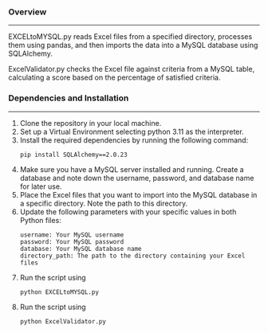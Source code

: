 ### Overview
---------------------------------

EXCELtoMYSQL.py reads Excel files from a specified directory, processes them using pandas, and then imports the data into a MySQL database using SQLAlchemy.

ExcelValidator.py checks the Excel file against criteria from a MySQL table, calculating a score based on the percentage of satisfied criteria.

### Dependencies and Installation
---------------------------------
1. Clone the repository in your local machine.
2. Set up a Virtual Environment selecting python 3.11 as the interpreter. 
3. Install the required dependencies by running the following command:
   ```
   pip install SQLAlchemy==2.0.23
   ```
4. Make sure you have a MySQL server installed and running. Create a database and note down the username, password, and database name for later use.
5. Place the Excel files that you want to import into the MySQL database in a specific directory. Note the path to this directory.
6. Update the following parameters with your specific values in both Python files:
   ```
   username: Your MySQL username
   password: Your MySQL password
   database: Your MySQL database name
   directory_path: The path to the directory containing your Excel files
   ```
7. Run the script using
   ```
   python EXCELtoMYSQL.py
   ```
8. Run the script using
   ```
   python ExcelValidator.py
   ```
